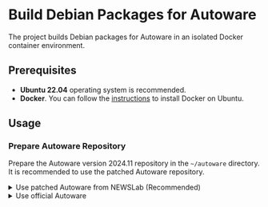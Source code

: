 # Build Debian Packages for Autoware

The project builds Debian packages for Autoware in an isolated Docker
container environment.

## Prerequisites

- **Ubuntu 22.04** operating system is recommended.
- **Docker**. You can follow the [instructions](https://docs.docker.com/engine/install/ubuntu/) to install Docker on Ubuntu.

## Usage

### Prepare Autoware Repository

Prepare the Autoware version 2024.11 repository in the `~/autoware`
directory. It is recommended to use the patched Autoware repository.

<details>
<summary>Use patched Autoware from NEWSLab (Recommended)</summary>
```sh
git clone -b rosdebian/2024.11 --recurse-submodules https://github.com/NEWSLabNTU/autoware.git
cd autoware
```
</details>


<details>
<summary>Use official Autoware</summary>
```sh
# at home directory
git clone https://github.com/autowarefoundation/autoware.git

cd autoware
mkdir src
vcs import src < autoware.repos
```
</details>

> NOTE
>
> There is no need to run ansible scripts on the host system.

Download this project and place this project directory to
`~/autoware/rosdebian` directory.

```sh
# Within the `autoware` directory
git clone https://github.com/NEWSLabNTU/autoware-debian-packaging.git rosdebian
cd rosdebian
```

Launch the build process. It will place all artifacts in the
`~/autoware/build_deb` directory. Once the build is done, newly
compiled Debian packages can be found in `~/autoware/build_deb/dist`.

```sh
./start.sh
```

## Details

The build script runs the following steps.

1. Create a mirrored `src` directroy in
   `~/autoware/build_deb/sources/src`.
2. Perform `rosdep install` to install required system dependencies.
3. Run `colcon build` to build binaries in
   `~/autoware/build_deb/sources/install` and source the ROS environment.
4. Prepare Debian control and rule files in
   `~/autoware/build_deb/build/$pkg/debian`. These files are either
   copied from `~/autoware/rosdebian/config/$pkg/debian` or are
   generated on the fly.
5. Build Debian packages for all packages and move them to
   `~/autoware/build_deb/dist`.

## Customization

### Change Base Docker Image

The base image is specified in the first line of Dockerfile. You can
modify it to your preferred image. For example,

```diff
< FROM ubuntu:22.04 AS base
---
> FROM nvcr.io/nvidia/l4t-tensorrt:r8.6.2-devel AS base
```

### Customize Environment Setup

By the time the Docker image is built, the `setup/` directory is
copied to the `/workspace/setup` in the container and
`/workspace/setup/setup.sh` is executed. The setup script can be
modified to fit your needs.
